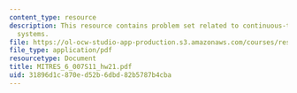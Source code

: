 ```yaml
---
content_type: resource
description: This resource contains problem set related to continuous-time second-order
  systems.
file: https://ol-ocw-studio-app-production.s3.amazonaws.com/courses/res-6-007-signals-and-systems-spring-2011/31896d1c870ed52b6dbd82b5787b4cba_MITRES_6_007S11_hw21.pdf
file_type: application/pdf
resourcetype: Document
title: MITRES_6_007S11_hw21.pdf
uid: 31896d1c-870e-d52b-6dbd-82b5787b4cba
---
```

